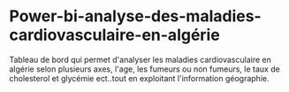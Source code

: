 # Power-bi-analyse-des-maladies-cardiovasculaire-en-algérie
Tableau de bord qui permet d'analyser les maladies cardiovasculaire en algérie selon plusieurs axes, l'age, les fumeurs ou non fumeurs, le taux de cholesterol et glycémie ect..tout en exploitant l'information géographie.
